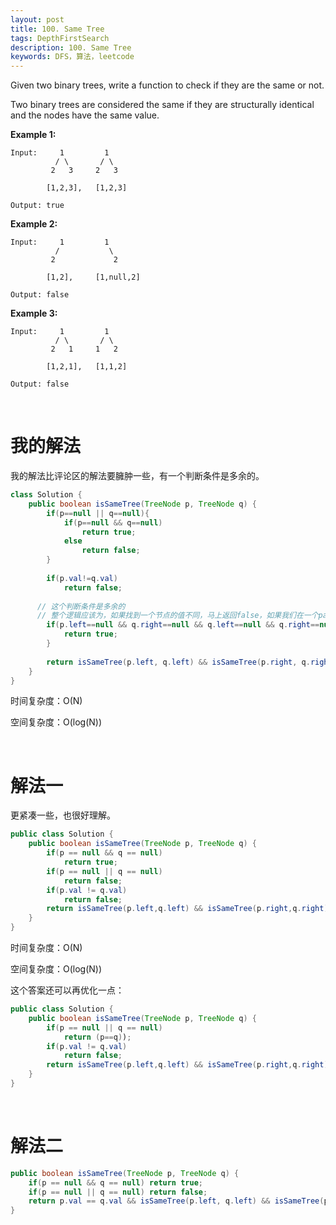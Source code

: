 ```yaml
---
layout: post
title: 100. Same Tree
tags: DepthFirstSearch
description: 100. Same Tree
keywords: DFS，算法，leetcode
---
```


Given two binary trees, write a function to check if they are the same or not.

Two binary trees are considered the same if they are structurally identical and the nodes have the same value.

**Example 1:**

```
Input:     1         1
          / \       / \
         2   3     2   3

        [1,2,3],   [1,2,3]

Output: true
```

**Example 2:**

```
Input:     1         1
          /           \
         2             2

        [1,2],     [1,null,2]

Output: false
```

**Example 3:**

```
Input:     1         1
          / \       / \
         2   1     1   2

        [1,2,1],   [1,1,2]

Output: false
```

</br>

# 我的解法

我的解法比评论区的解法要臃肿一些，有一个判断条件是多余的。

```java
class Solution {
    public boolean isSameTree(TreeNode p, TreeNode q) {
        if(p==null || q==null){
            if(p==null && q==null)
                return true;
            else
                return false;
        }
        
        if(p.val!=q.val)
            return false;
        
      // 这个判断条件是多余的
      // 整个逻辑应该为，如果找到一个节点的值不同，马上返回false，如果我们在一个path能达到null，说明这个path是相同的
        if(p.left==null && q.right==null && q.left==null && q.right==null && q.val==p.val){
            return true;
        }
        
        return isSameTree(p.left, q.left) && isSameTree(p.right, q.right);
    }
}
```

时间复杂度：O(N)

空间复杂度：O(log(N))

<br/>

# 解法一

更紧凑一些，也很好理解。

```java
public class Solution {
    public boolean isSameTree(TreeNode p, TreeNode q) {
        if(p == null && q == null)
            return true;
        if(p == null || q == null)
            return false;
        if(p.val != q.val) 
            return false;
        return isSameTree(p.left,q.left) && isSameTree(p.right,q.right);    
    }
}
```

时间复杂度：O(N)

空间复杂度：O(log(N))

这个答案还可以再优化一点：

```java
public class Solution {
    public boolean isSameTree(TreeNode p, TreeNode q) {
        if(p == null || q == null)
            return (p==q));
        if(p.val != q.val) 
            return false;
        return isSameTree(p.left,q.left) && isSameTree(p.right,q.right);    
    }
}
```

<br/>

# 解法二

```java
public boolean isSameTree(TreeNode p, TreeNode q) {
    if(p == null && q == null) return true;
    if(p == null || q == null) return false;
    return p.val == q.val && isSameTree(p.left, q.left) && isSameTree(p.right, q.right);
}
```